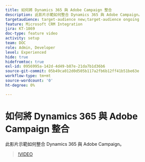 ```yaml
---
title: 如何將 Dynamics 365 與 Adobe Campaign 整合
description: 此影片示範如何整合 Dynamics 365 與 Adobe Campaign。
targetaudience: target-audience new;target-audience ongoing
feature: Microsoft CRM Integration
jira: KT-1869
doc-type: feature video
activity: setup
team: DOC
role: Admin, Developer
level: Experienced
hide: true
hidefromtoc: true
exl-id: 0956995a-142d-4d49-b87e-21da7b1d36b6
source-git-commit: 05b49ca012d0d505b117a2fb6b12ff41b51be63e
workflow-type: tm+mt
source-wordcount: '0'
ht-degree: 0%

---
```


# 如何將 Dynamics 365 與 Adobe Campaign 整合

此影片示範如何整合 Dynamics 365 與 Adobe Campaign。

>[!VIDEO](https://video.tv.adobe.com/v/23837?quality=12&learn=on)
